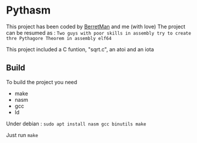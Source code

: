# Pythasm
This project has been coded by <a href="https://github.com/BerretMan">BerretMan</a> and me (with love)
The project can be resumed as : `Two guys with poor skills in assembly try to create thre Pythagore Theorem in assembly elf64`

This project included a C funtion, "sqrt.c", an atoi and an iota

## Build

To build the project you need 
- make
- nasm
- gcc
- ld

Under debian : `sudo apt install nasm gcc binutils make`

Just run `make`
